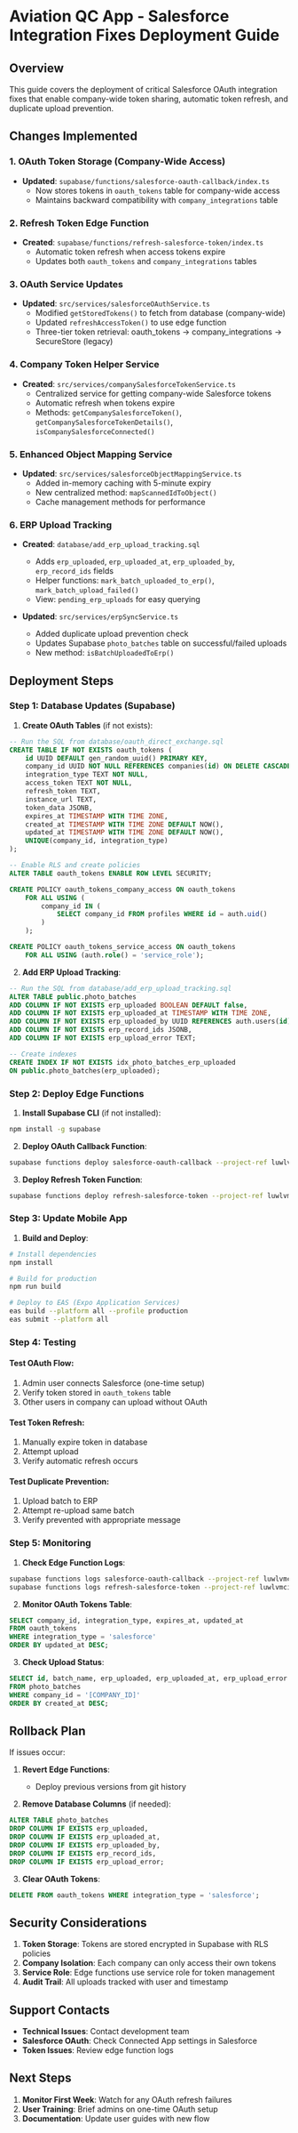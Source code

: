 # Aviation QC App - Salesforce Integration Fixes Deployment Guide

## Overview
This guide covers the deployment of critical Salesforce OAuth integration fixes that enable company-wide token sharing, automatic token refresh, and duplicate upload prevention.

## Changes Implemented

### 1. OAuth Token Storage (Company-Wide Access)
- **Updated**: `supabase/functions/salesforce-oauth-callback/index.ts`
  - Now stores tokens in `oauth_tokens` table for company-wide access
  - Maintains backward compatibility with `company_integrations` table

### 2. Refresh Token Edge Function
- **Created**: `supabase/functions/refresh-salesforce-token/index.ts`
  - Automatic token refresh when access tokens expire
  - Updates both `oauth_tokens` and `company_integrations` tables

### 3. OAuth Service Updates
- **Updated**: `src/services/salesforceOAuthService.ts`
  - Modified `getStoredTokens()` to fetch from database (company-wide)
  - Updated `refreshAccessToken()` to use edge function
  - Three-tier token retrieval: oauth_tokens → company_integrations → SecureStore (legacy)

### 4. Company Token Helper Service
- **Created**: `src/services/companySalesforceTokenService.ts`
  - Centralized service for getting company-wide Salesforce tokens
  - Automatic refresh when tokens expire
  - Methods: `getCompanySalesforceToken()`, `getCompanySalesforceTokenDetails()`, `isCompanySalesforceConnected()`

### 5. Enhanced Object Mapping Service
- **Updated**: `src/services/salesforceObjectMappingService.ts`
  - Added in-memory caching with 5-minute expiry
  - New centralized method: `mapScannedIdToObject()`
  - Cache management methods for performance

### 6. ERP Upload Tracking
- **Created**: `database/add_erp_upload_tracking.sql`
  - Adds `erp_uploaded`, `erp_uploaded_at`, `erp_uploaded_by`, `erp_record_ids` fields
  - Helper functions: `mark_batch_uploaded_to_erp()`, `mark_batch_upload_failed()`
  - View: `pending_erp_uploads` for easy querying

- **Updated**: `src/services/erpSyncService.ts`
  - Added duplicate upload prevention check
  - Updates Supabase `photo_batches` table on successful/failed uploads
  - New method: `isBatchUploadedToErp()`

## Deployment Steps

### Step 1: Database Updates (Supabase)

1. **Create OAuth Tables** (if not exists):
```sql
-- Run the SQL from database/oauth_direct_exchange.sql
CREATE TABLE IF NOT EXISTS oauth_tokens (
    id UUID DEFAULT gen_random_uuid() PRIMARY KEY,
    company_id UUID NOT NULL REFERENCES companies(id) ON DELETE CASCADE,
    integration_type TEXT NOT NULL,
    access_token TEXT NOT NULL,
    refresh_token TEXT,
    instance_url TEXT,
    token_data JSONB,
    expires_at TIMESTAMP WITH TIME ZONE,
    created_at TIMESTAMP WITH TIME ZONE DEFAULT NOW(),
    updated_at TIMESTAMP WITH TIME ZONE DEFAULT NOW(),
    UNIQUE(company_id, integration_type)
);

-- Enable RLS and create policies
ALTER TABLE oauth_tokens ENABLE ROW LEVEL SECURITY;

CREATE POLICY oauth_tokens_company_access ON oauth_tokens
    FOR ALL USING (
        company_id IN (
            SELECT company_id FROM profiles WHERE id = auth.uid()
        )
    );

CREATE POLICY oauth_tokens_service_access ON oauth_tokens
    FOR ALL USING (auth.role() = 'service_role');
```

2. **Add ERP Upload Tracking**:
```sql
-- Run the SQL from database/add_erp_upload_tracking.sql
ALTER TABLE public.photo_batches 
ADD COLUMN IF NOT EXISTS erp_uploaded BOOLEAN DEFAULT false,
ADD COLUMN IF NOT EXISTS erp_uploaded_at TIMESTAMP WITH TIME ZONE,
ADD COLUMN IF NOT EXISTS erp_uploaded_by UUID REFERENCES auth.users(id),
ADD COLUMN IF NOT EXISTS erp_record_ids JSONB,
ADD COLUMN IF NOT EXISTS erp_upload_error TEXT;

-- Create indexes
CREATE INDEX IF NOT EXISTS idx_photo_batches_erp_uploaded 
ON public.photo_batches(erp_uploaded);
```

### Step 2: Deploy Edge Functions

1. **Install Supabase CLI** (if not installed):
```bash
npm install -g supabase
```

2. **Deploy OAuth Callback Function**:
```bash
supabase functions deploy salesforce-oauth-callback --project-ref luwlvmcixwdtuaffamgk
```

3. **Deploy Refresh Token Function**:
```bash
supabase functions deploy refresh-salesforce-token --project-ref luwlvmcixwdtuaffamgk
```

### Step 3: Update Mobile App

1. **Build and Deploy**:
```bash
# Install dependencies
npm install

# Build for production
npm run build

# Deploy to EAS (Expo Application Services)
eas build --platform all --profile production
eas submit --platform all
```

### Step 4: Testing

#### Test OAuth Flow:
1. Admin user connects Salesforce (one-time setup)
2. Verify token stored in `oauth_tokens` table
3. Other users in company can upload without OAuth

#### Test Token Refresh:
1. Manually expire token in database
2. Attempt upload
3. Verify automatic refresh occurs

#### Test Duplicate Prevention:
1. Upload batch to ERP
2. Attempt re-upload same batch
3. Verify prevented with appropriate message

### Step 5: Monitoring

1. **Check Edge Function Logs**:
```bash
supabase functions logs salesforce-oauth-callback --project-ref luwlvmcixwdtuaffamgk
supabase functions logs refresh-salesforce-token --project-ref luwlvmcixwdtuaffamgk
```

2. **Monitor OAuth Tokens Table**:
```sql
SELECT company_id, integration_type, expires_at, updated_at 
FROM oauth_tokens 
WHERE integration_type = 'salesforce'
ORDER BY updated_at DESC;
```

3. **Check Upload Status**:
```sql
SELECT id, batch_name, erp_uploaded, erp_uploaded_at, erp_upload_error
FROM photo_batches
WHERE company_id = '[COMPANY_ID]'
ORDER BY created_at DESC;
```

## Rollback Plan

If issues occur:

1. **Revert Edge Functions**:
   - Deploy previous versions from git history

2. **Remove Database Columns** (if needed):
```sql
ALTER TABLE photo_batches 
DROP COLUMN IF EXISTS erp_uploaded,
DROP COLUMN IF EXISTS erp_uploaded_at,
DROP COLUMN IF EXISTS erp_uploaded_by,
DROP COLUMN IF EXISTS erp_record_ids,
DROP COLUMN IF EXISTS erp_upload_error;
```

3. **Clear OAuth Tokens**:
```sql
DELETE FROM oauth_tokens WHERE integration_type = 'salesforce';
```

## Security Considerations

1. **Token Storage**: Tokens are stored encrypted in Supabase with RLS policies
2. **Company Isolation**: Each company can only access their own tokens
3. **Service Role**: Edge functions use service role for token management
4. **Audit Trail**: All uploads tracked with user and timestamp

## Support Contacts

- **Technical Issues**: Contact development team
- **Salesforce OAuth**: Check Connected App settings in Salesforce
- **Token Issues**: Review edge function logs

## Next Steps

1. **Monitor First Week**: Watch for any OAuth refresh failures
2. **User Training**: Brief admins on one-time OAuth setup
3. **Documentation**: Update user guides with new flow